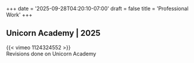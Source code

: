 +++
date = '2025-09-28T04:20:10-07:00'
draft = false
title = 'Professional Work'
+++

## Unicorn Academy | 2025
{{< vimeo 1124324552 >}}  
Revisions done on Unicorn Academy